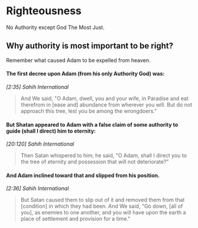
# Righteousness
No Authority except God The Most Just.
## Why authority is most important to be right?
Remember what caused Adam to be expelled from heaven.

#### The first decree upon Adam (from his only Authority God) was:

*[2:35] Sahih International*
> And We said, "O Adam, dwell, you and your wife, in Paradise and eat
> therefrom in [ease and] abundance from wherever you will. But do not
> approach this tree, lest you be among the wrongdoers."
 
#### But Shatan appeared to Adam with a false claim of some authority to guide (shall I direct) him to eternity:  

*[20:120] Sahih International*
> Then Satan whispered to him; he said, "O Adam, shall I direct you to
> the tree of eternity and possession that will not deteriorate?"

#### And Adam inclined toward that and slipped from his position.

*[2:36] Sahih International*
> But Satan caused them to slip out of it and removed them from that
> [condition] in which they had been. And We said, "Go down, [all of
> you], as enemies to one another, and you will have upon the earth a
> place of settlement and provision for a time."
